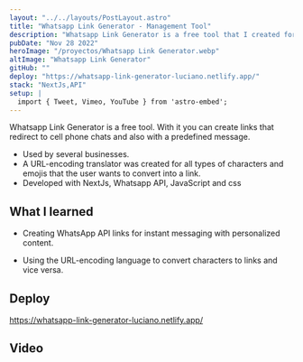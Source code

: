 ```yaml
---
layout: "../../layouts/PostLayout.astro"
title: "Whatsapp Link Generator - Management Tool"
description: "Whatsapp Link Generator is a free tool that I created for my Operation Dev website. With it you can create links that redirect to cell phone chats and also with a predefined message."
pubDate: "Nov 28 2022"
heroImage: "/proyectos/Whatsapp Link Generator.webp"
altImage: "Whatsapp Link Generator"
gitHub: ""
deploy: "https://whatsapp-link-generator-luciano.netlify.app/"
stack: "NextJs,API"
setup: |
  import { Tweet, Vimeo, YouTube } from 'astro-embed';
---
```


Whatsapp Link Generator is a free tool. With it you can create links that redirect to cell phone chats and also with a predefined message.

- Used by several businesses.
- A URL-encoding translator was created for all types of characters and emojis that the user wants to convert
into a link.
- Developed with NextJs, Whatsapp API, JavaScript and css


## What I learned

- Creating WhatsApp API links for instant messaging with personalized content.

- Using the URL-encoding language to convert characters to links and vice versa.



## Deploy

https://whatsapp-link-generator-luciano.netlify.app/

## Video

<YouTube id="https://www.youtube.com/watch?v=HIlm4MBFCWU&ab_channel=OperationDev" />
